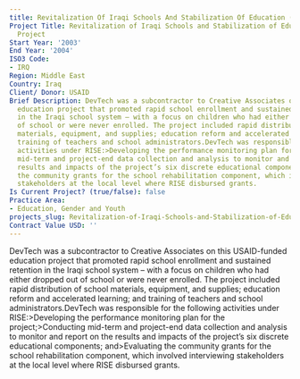 ```yaml
---
title: Revitalization Of Iraqi Schools And Stabilization Of Education (rise) Project
Project Title: Revitalization of Iraqi Schools and Stabilization of Education (RISE)
  Project
Start Year: '2003'
End Year: '2004'
ISO3 Code:
- IRQ
Region: Middle East
Country: Iraq
Client/ Donor: USAID
Brief Description: DevTech was a subcontractor to Creative Associates on this USAID-funded
  education project that promoted rapid school enrollment and sustained retention
  in the Iraqi school system – with a focus on children who had either dropped out
  of school or were never enrolled. The project included rapid distribution of school
  materials, equipment, and supplies; education reform and accelerated learning; and
  training of teachers and school administrators.DevTech was responsible for the following
  activities under RISE:>Developing the performance monitoring plan for the project;>Conducting
  mid-term and project-end data collection and analysis to monitor and report on the
  results and impacts of the project’s six discrete educational components; and>Evaluating
  the community grants for the school rehabilitation component, which involved interviewing
  stakeholders at the local level where RISE disbursed grants.
Is Current Project? (true/false): false
Practice Area:
- Education, Gender and Youth
projects_slug: Revitalization-of-Iraqi-Schools-and-Stabilization-of-Education-(RISE)-Project
Contract Value USD: ''
---
```


DevTech was a subcontractor to Creative Associates on this USAID-funded education project that promoted rapid school enrollment and sustained retention in the Iraqi school system – with a focus on children who had either dropped out of school or were never enrolled. The project included rapid distribution of school materials, equipment, and supplies; education reform and accelerated learning; and training of teachers and school administrators.DevTech was responsible for the following activities under RISE:>Developing the performance monitoring plan for the project;>Conducting mid-term and project-end data collection and analysis to monitor and report on the results and impacts of the project’s six discrete educational components; and>Evaluating the community grants for the school rehabilitation component, which involved interviewing stakeholders at the local level where RISE disbursed grants.